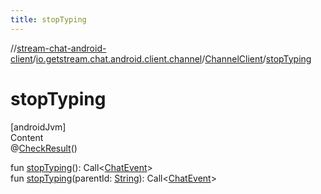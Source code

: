 ```yaml
---
title: stopTyping
---
```

//[stream-chat-android-client](../../../index.md)/[io.getstream.chat.android.client.channel](../index.md)/[ChannelClient](index.md)/[stopTyping](stopTyping.md)



# stopTyping  
[androidJvm]  
Content  
@[CheckResult](https://developer.android.com/reference/kotlin/androidx/annotation/CheckResult.html)()  
  
fun [stopTyping](stopTyping.md)(): Call&lt;[ChatEvent](../../io.getstream.chat.android.client.events/ChatEvent/index.md)&gt;  
fun [stopTyping](stopTyping.md)(parentId: [String](https://kotlinlang.org/api/latest/jvm/stdlib/kotlin/-string/index.html)): Call&lt;[ChatEvent](../../io.getstream.chat.android.client.events/ChatEvent/index.md)&gt;  




